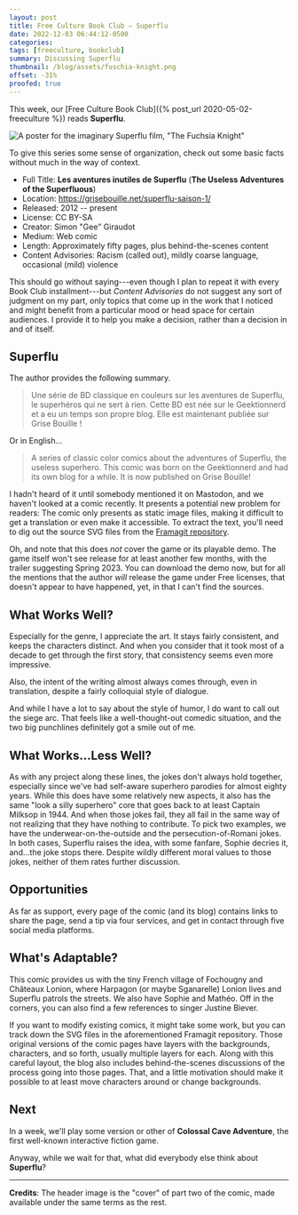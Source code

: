 ```yaml
---
layout: post
title: Free Culture Book Club — Superflu
date: 2022-12-03 06:44:12-0500
categories:
tags: [freeculture, bookclub]
summary: Discussing Superflu
thumbnail: /blog/assets/fuschia-knight.png
offset: -31%
proofed: true
---
```


This week, our [Free Culture Book Club]({% post_url 2020-05-02-freeculture %}) reads **Superflu**.

![A poster for the imaginary Superflu film, "The Fuchsia Knight"](/blog/assets/fuschia-knight.png "I hear that the critics have already given it better scores than 2003's Catwoman, despite the typo.")

To give this series some sense of organization, check out some basic facts without much in the way of context.

 * Full Title:  **Les aventures inutiles de Superflu** (**The Useless Adventures of the Superfluous**)
 * Location:  <https://grisebouille.net/superflu-saison-1/>
 * Released:  2012 -- present
 * License:  CC BY-SA
 * Creator:  Simon "Gee" Giraudot
 * Medium:  Web comic
 * Length:  Approximately fifty pages, plus behind-the-scenes content
 * Content Advisories:  Racism (called out), mildly coarse language, occasional (mild) violence

This should go without saying---even though I plan to repeat it with every Book Club installment---but *Content Advisories* do not suggest any sort of judgment on my part, only topics that come up in the work that I noticed and might benefit from a particular mood or head space for certain audiences.  I provide it to help you make a decision, rather than a decision in and of itself.

## Superflu

The author provides the following summary.

 > Une série de BD classique en couleurs sur les aventures de Superflu, le superhéros qui ne sert à rien. Cette BD est née sur le Geektionnerd et a eu un temps son propre blog. Elle est maintenant publiée sur Grise Bouille !

Or in English...

 > A series of classic color comics about the adventures of Superflu, the useless superhero. This comic was born on the Geektionnerd and had its own blog for a while. It is now published on Grise Bouille!

I hadn't heard of it until somebody mentioned it on Mastodon, and we haven't looked at a comic recently.  It presents a potential new problem for readers:  The comic only presents as static image files, making it difficult to get a translation or even make it accessible.  To extract the text, you'll need to dig out the source SVG files from the [Framagit repository](https://framagit.org/Gee/GriseBouille).

Oh, and note that this does *not* cover the game or its playable demo.  The game itself won't see release for at least another few months, with the trailer suggesting Spring 2023.  You can download the demo now, but for all the mentions that the author *will* release the game under Free licenses, that doesn't appear to have happened, yet, in that I can't find the sources.

## What Works Well?

Especially for the genre, I appreciate the art.  It stays fairly consistent, and keeps the characters distinct.  And when you consider that it took most of a decade to get through the first story, that consistency seems even more impressive.

Also, the intent of the writing almost always comes through, even in translation, despite a fairly colloquial style of dialogue.

And while I have a lot to say about the style of humor, I do want to call out the siege arc.  That feels like a well-thought-out comedic situation, and the two big punchlines definitely got a smile out of me.

## What Works...Less Well?

As with any project along these lines, the jokes don't always hold together, especially since we've had self-aware superhero parodies for almost eighty years.  While this does have some relatively new aspects, it also has the same "look a silly superhero" core that goes back to at least Captain Milksop in 1944.  And when those jokes fail, they all fail in the same way of not realizing that they have nothing to contribute.  To pick two examples, we have the underwear-on-the-outside and the persecution-of-Romani jokes.  In both cases, Superflu raises the idea, with some fanfare, Sophie decries it, and...the joke stops there.  Despite wildly different moral values to those jokes, neither of them rates further discussion.

## Opportunities

As far as support, every page of the comic (and its blog) contains links to share the page, send a tip via four services, and get in contact through five social media platforms.

## What's Adaptable?

This comic provides us with the tiny French village of Fochougny and Châteaux Lonion, where Harpagon (or maybe Sganarelle) Lonion lives and Superflu patrols the streets.  We also have Sophie and Mathéo.  Off in the corners, you can also find a few references to singer Justine Biever.

If you want to modify existing comics, it might take some work, but you can track down the SVG files in the aforementioned Framagit repository.  Those original versions of the comic pages have layers with the backgrounds, characters, and so forth, usually multiple layers for each.  Along with this careful layout, the blog also includes behind-the-scenes discussions of the process going into those pages.  That, and a little motivation should make it possible to at least move characters around or change backgrounds.

## Next

In a week, we'll play some version or other of **Colossal Cave Adventure**, the first well-known interactive fiction game.

Anyway, while we wait for that, what did everybody else think about **Superflu**?

* * *

**Credits**:  The header image is the "cover" of part two of the comic, made available under the same terms as the rest.
